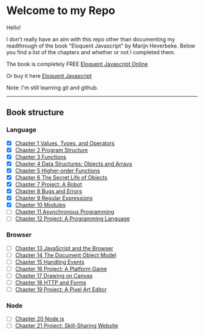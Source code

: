 # Welcome to my Repo

Hello!

I don't really have an aim with this repo other than documenting my readthrough of the book
"Eloquent Javascript" by Marijn Heverbeke.
Below you find a list of the chapters and whether or not I completed them.

The book is completely FREE
[Eloquent Javascript Online](https://eloquentjavascript.net/)

Or buy it here
[Eloquent Javascript](https://www.amazon.com/gp/product/1593279507/ref=as_li_tl?ie=UTF8&camp=1789&creative=9325&creativeASIN=1593279507&linkCode=as2&tag=marijhaver-20&linkId=d8642c0457954f03e27c02b0034d0d60)

Note:
I'm still learning git and github.

---

## Book structure

### Language

-   [x] [Chapter 1 Values, Types, and Operators](https://github.com/5marti3/Eloguent-Javascript/tree/master/1_Values%2C%20Types%2C%20and%20Operators)
-   [x] [Chapter 2 Program Structure](https://github.com/5marti3/Eloguent-Javascript/tree/master/2_Program_Structure)
-   [x] [Chapter 3 Functions](https://github.com/5marti3/Eloguent-Javascript/tree/master/3_Functions)
-   [x] [Chapter 4 Data Structures: Objects and Arrays]()
-   [x] [Chapter 5 Higher-order Functions]()
-   [x] [Chapter 6 The Secret Life of Objects]()
-   [x] [Chapter 7 Project: A Robot]()
-   [x] [Chapter 8 Bugs and Errors]()
-   [x] [Chapter 9 Regular Expressions]()
-   [x] [Chapter 10 Modules]()
-   [ ] [Chapter 11 Asynchronous Programming]()
-   [ ] [Chapter 12 Project: A Programming Language]()

### Browser

-   [ ] [Chapter 13 JavaScript and the Browser]()
-   [ ] [Chapter 14 The Document Object Model]()
-   [ ] [Chapter 15 Handling Events]()
-   [ ] [Chapter 16 Project: A Platform Game]()
-   [ ] [Chapter 17 Drawing on Canvas]()
-   [ ] [Chapter 18 HTTP and Forms]()
-   [ ] [Chapter 19 Project: A Pixel Art Editor]()

### Node

-   [ ] [Chapter 20 Node.js]()
-   [ ] [Chapter 21 Project: Skill-Sharing Website]()
